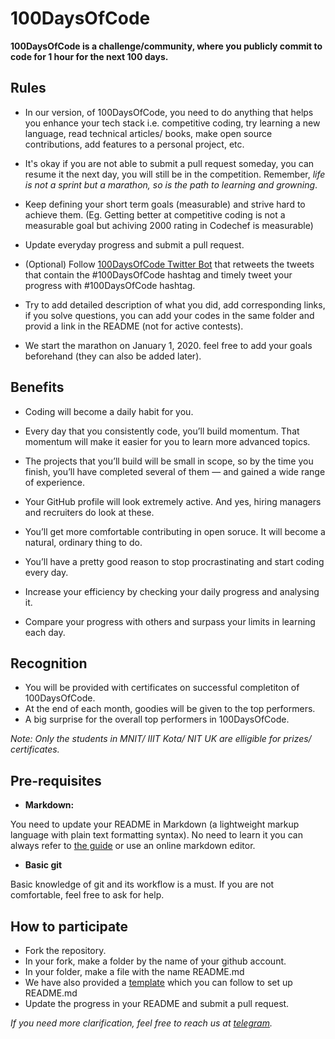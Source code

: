 # 100DaysOfCode

**100DaysOfCode is a challenge/community, where you publicly commit to code for 1 hour for the next 100 days.**

## Rules

- In our version, of 100DaysOfCode, you need to do anything that helps you enhance your tech stack i.e. competitive coding, try learning a new language, read technical articles/ books, make open source contributions, add features to a personal project, etc.
- It's okay if you are not able to submit a pull request someday, you can resume it the next day, you will still be in the competition. Remember, *life is not a sprint but a marathon, so is the path to learning and growning*.
- Keep defining your short term goals (measurable) and strive hard to achieve them.
(Eg. Getting better at competitive coding is not a measurable goal but achiving 2000 rating in Codechef is measurable)
- Update everyday progress and submit a pull request.
- (Optional) Follow [100DaysOfCode Twitter Bot](https://twitter.com/_100DaysOfCode) that retweets the tweets that contain the #100DaysOfCode hashtag and timely tweet your progress with #100DaysOfCode hashtag.

- Try to add detailed description of what you did, add corresponding links, if you solve questions, you can add your codes in the same folder and provid a link in the README (not for active contests).
- We start the marathon on January 1, 2020. feel free to add your goals beforehand (they can also be added later).

## Benefits

- Coding will become a daily habit for you.
- Every day that you consistently code, you’ll build momentum. That momentum will make it easier for you to learn more advanced topics.
- The projects that you’ll build will be small in scope, so by the time you finish, you’ll have completed several of them — and gained a wide range of experience.
- Your GitHub profile will look extremely active. And yes, hiring managers and recruiters do look at these.
- You’ll get more comfortable contributing in open soruce. It will become a natural, ordinary thing to do.
- You’ll have a pretty good reason to stop procrastinating and start coding every day.

- Increase your efficiency by checking your daily progress and analysing it.
- Compare your progress with others and surpass your limits in learning each day.


## Recognition

- You will be provided with certificates on successful completiton of 100DaysOfCode.
- At the end of each month, goodies will be given to the top performers.
- A big surprise for the overall top performers in 100DaysOfCode.

*Note: Only the students in MNIT/ IIIT Kota/ NIT UK are elligible for prizes/ certificates.*

## Pre-requisites

- **Markdown:**

You need to update your README in Markdown (a lightweight markup language with plain text formatting syntax). No need to learn it you can always refer to [the guide](https://github.com/adam-p/markdown-here/wiki/Markdown-Cheatsheet) or use an online markdown editor.

- **Basic git**

Basic knowledge of git and its workflow is a must. If you are not comfortable, feel free to ask for help.

## How to participate

- Fork the repository.
- In your fork, make a folder by the name of your github account.
- In your folder, make a file with the name README.md
- We have also provided a [template](/readme-template.md) which you can follow to set up README.md
- Update the progress in your README and submit a pull request.

*If you need more clarification, feel free to reach us at [telegram](https://t.me/codeshows).*
